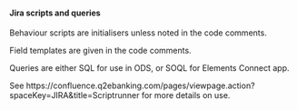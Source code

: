 <h4>Jira scripts and queries</h4>
<p>Behaviour scripts are initialisers unless noted in the code comments.</p>
<p>Field templates are given in the code comments.</p>
<p>Queries are either SQL for use in ODS, or SOQL for Elements Connect app.</p>
<p>See https://confluence.q2ebanking.com/pages/viewpage.action?spaceKey=JIRA&title=Scriptrunner for more details on use.</p>